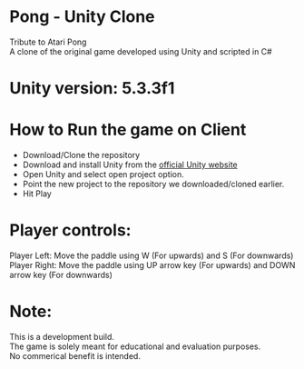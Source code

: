 # Pong - Unity Clone
<p>Tribute to Atari Pong
<br>A clone of the original game developed using Unity and scripted in C#</p>

# Unity version: 5.3.3f1
<p></p>

# How to Run the game on Client
<ul>
<li>Download/Clone the repository</li>
<li>Download and install Unity from the <a href = "https://unity3d.com/get-unity" target = "_blank">official Unity website</a></li>
<li>Open Unity and select open project option.</li>
<li>Point the new project to the repository we downloaded/cloned earlier.</li>
<li>Hit Play</li>
</ul>

# Player controls:
<p>Player Left:   Move the paddle using W (For upwards) and S (For downwards)
<br>Player Right: Move the paddle using UP arrow key (For upwards) and DOWN arrow key (For downwards)
</p>

# Note: 
<p>This is a development build. 
<br>The game is solely meant for educational and evaluation purposes.
<br>No commerical benefit is intended.</p>



